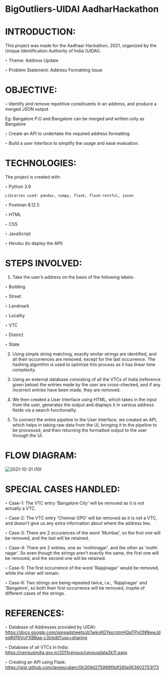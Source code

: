 # BigOutliers-UIDAI AadharHackathon
# INTRODUCTION:

This project was made for the Aadhaar Hackathon, 2021, organized by the Unique Identification Authority of India (UIDAI).

‣ Theme: Address Update

‣ Problem Statement: Address Formatting Issue


# OBJECTIVE:
‣ Identify and remove repetitive constituents in an address, and produce a merged JSON output
 
 Eg: Bangalore P.O and Bangalore can be merged and written only as Bangalore
 
 
‣ Create an API to undertake the required address formatting 

‣ Build a user interface to simplify the usage and ease evaluation.

# TECHNOLOGIES:

The project is created with:

‣ Python 3.9

    Libraries used: pandas, numpy, flask, flask-restful, jason
     
‣ Postman 8.12.5

‣ HTML

‣ CSS

‣ JavaScript

‣ Heroku (to deploy the API)


# STEPS INVOLVED:

1) Take the user’s address on the basis of the following labels-

  ‣ Building 

  ‣ Street

  ‣ Landmark 

  ‣ Locality

  ‣ VTC

  ‣ District

  ‣ State

2) Using simple string matching, exactly similar strings are identified, and all their occurrences are removed, except for the last occurrence. The hashing algorithm is used to optimize this process as it has linear time complexity. 

3) Using an external database consisting of all the VTCs of India (reference given below) the entries made by the user are cross-checked, and if any incorrect entries have been made, they are removed. 


4) We then created a User Interface using HTML, which takes in the input from the user, generates the output and displays it in various address fields via a search functionality. 


5) To connect the entire pipeline to the User Interface, we created an API, which helps in taking raw data from the UI, bringing it to the pipeline to be processed, and then returning the formatted output to the user through the UI. 

# FLOW DIAGRAM:



![2021-10-31 (10)](https://user-images.githubusercontent.com/86941433/139588278-fe4515f4-c86e-410c-8d5c-e702054c6ea9.png)

# SPECIAL CASES HANDLED:
‣ Case-1: The VTC entry 'Bangalore City' will be removed as it is not actually a VTC.


‣ Case-2: The VTC entry 'Chennai GPO' will be removed as it is not a VTC, and doesn't give us any extra information about where the address lies.


‣ Case-3: There are 2 occurences of the word 'Mumbai', so the first one will be removed, and the last will be retained.


‣ Case-4: There are 2 entries, one as 'mothinagar', and the other as 'mothi nagar'. So even though the strings aren't exactly the same, the first one will be removed, and the second one will be retained.


‣ Case-5: The first occurrence of the word 'Rajajinagar' would be removed, while the other will remain.


‣ Case-6: Two strings are being repeated twice, i.e., 'Rajajinagar' and 'Bangalore', so both their first occurrence will be removed, inspite of different cases of the strings.

# REFERENCES: 
‣ Database of Addresses provided by UIDAI: https://docs.google.com/spreadsheets/d/1wkvKGYeicntmHQpTPpONNweJdeqR0f6VuYXBBaa-c3I/edit?usp=sharing

‣ Database of all VTCs in India: https://censusindia.gov.in/2011census/censusdata2k11.aspx

‣ Creating an API using Flask: https://gist.github.com/jamescalam/0b309d275999f9df26fa063602753f73

